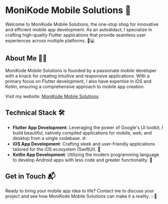 # MoniKode Mobile Solutions 🚀

Welcome to MoniKode Mobile Solutions, the one-stop shop for innovative and efficient mobile app development. As an autodidact, I specialize in crafting high-quality Flutter applications that provide seamless user experiences across multiple platforms. 📱💻

## About Me 🧑‍💻

MoniKode Mobile Solutions is founded by a passionate mobile developer with a knack for creating intuitive and responsive applications. With a primary focus on Flutter development, I also have expertise in iOS and Kotlin, ensuring a comprehensive approach to mobile app creation.

Visit my website: [MoniKode Mobile Solutions](https://www.monikode.com)

## Technical Stack 🛠️

- **Flutter App Development**: Leveraging the power of Google's UI toolkit, I build beautiful, natively compiled applications for mobile, web, and desktop from a single codebase. 🌐
- **iOS App Development**: Crafting sleek and user-friendly applications tailored for the iOS ecosystem (SwiftUI). 🍏
- **Kotlin App Development**: Utilizing the modern programming language to develop Android apps with less code and greater functionality. 🤖

## Get in Touch 📬

Ready to bring your mobile app idea to life? Contact me to discuss your project and see how MoniKode Mobile Solutions can make it a reality. 💡🤝
